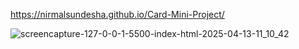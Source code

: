 https://nirmalsundesha.github.io/Card-Mini-Project/


![screencapture-127-0-0-1-5500-index-html-2025-04-13-11_10_42](https://github.com/user-attachments/assets/075e35c6-7828-4ded-82e2-dae36df21dbf)
